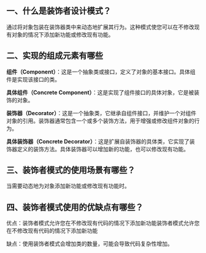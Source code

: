 ## 一、什么是装饰者设计模式？

通过将对象包装在装饰器类中来动态地扩展其行为。这种模式使您可以在不修改现有对象的情况下添加新功能或修改现有功能。

## 二、实现的组成元素有哪些

**组件（Component）**：这是一个抽象类或接口，定义了对象的基本接口。具体组件是实现该接口的类。

**具体组件（Concrete Component）**：这是实现了组件接口的具体对象，它是被装饰的对象。

**装饰器（Decorator）**：这是一个抽象类，它继承自组件接口，并维护一个对组件对象的引用。装饰器通常包含一个或多个装饰方法，用于增强或修改组件对象的行为。

**具体装饰器（Concrete Decorator）**：这是扩展自装饰器的具体类，它实现了装饰器定义的装饰方法。具体装饰器可以增加新的功能，也可以修改现有功能。

## 三、装饰者模式的使用场景有哪些？

当需要动态地为对象添加新功能或修改现有功能时。

## 四、装饰者模式使用的优缺点有哪些？

优点：装饰者模式允许您在不修改现有代码的情况下添加新功能装饰者模式允许您在不修改现有代码的情况下添加新功能

缺点：使用装饰者模式会增加类的数量，可能会导致代码复杂性增加。